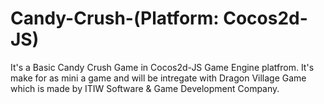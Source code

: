 # Candy-Crush-(Platform: Cocos2d-JS)
It's a Basic Candy Crush Game in Cocos2d-JS Game Engine platfrom. It's make for as mini a game and will be intregate with Dragon Village Game which is made by ITIW Software & Game Development Company.   
